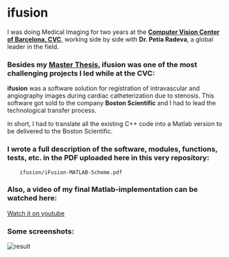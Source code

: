 # ifusion

I was doing Medical Imaging for two years at the [__Computer Vision Center of Barcelona, CVC__](www.cvc.uab.es/), working side by side with __Dr. Petia Radeva__, a global leader in the field. 

### Besides my [Master Thesis](https://bit.ly/2QvXhwm), ifusion was one of the most challenging projects I led while at the CVC:

__ifusion__ was a software solution for registration of intravascular and angiography images during cardiac catheterization due to stenosis. This software got sold to the company __Boston Scientific__  and I had to lead the technological transfer process.

In short, I had to translate all the existing C++ code into a Matlab version to be delivered to the Boston Scientific. 

### I wrote a full description of the software, modules, functions, tests, etc. in the PDF uploaded here in this very repository:


        ifusion/iFusion-MATLAB-Scheme.pdf
      

### Also, a video of my final Matlab-implementation can be watched here:

[Watch it on youtube](https://www.youtube.com/watch?v=PYe86M9SbLg)

### Some screenshots:

![result](https://user-images.githubusercontent.com/38761819/50809711-7d3c1600-12d3-11e9-9e06-4700687c62e4.png)
